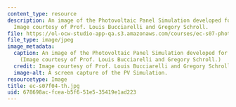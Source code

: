 ```yaml
---
content_type: resource
description: An image of the Photovoltaic Panel Simulation developed for the class.
  Image courtesy of Prof. Louis Bucciarelli and Gregory Schroll.
file: https://ol-ocw-studio-app-qa.s3.amazonaws.com/courses/ec-s07-photovoltaic-solar-energy-systems-fall-2004/678698acfceab5f651e535419e1ad223_ec-s07f04-th.jpg
file_type: image/jpeg
image_metadata:
  caption: An image of the Photovoltaic Panel Simulation developed for the class.
    (Image courtesy of Prof. Louis Bucciarelli and Gregory Schroll.)
  credit: Image courtesy of Prof. Louis Bucciarelli and Gregory Schroll.
  image-alt: A screen capture of the PV Simulation.
resourcetype: Image
title: ec-s07f04-th.jpg
uid: 678698ac-fcea-b5f6-51e5-35419e1ad223
---
```


